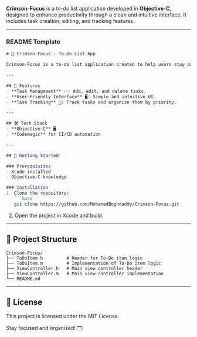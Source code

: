 **Crimson-Focus** is a to-do list application developed in **Objective-C**, designed to enhance productivity through a clean and intuitive interface. It includes task creation, editing, and tracking features.

---

### README Template

```markdown
# 📝 Crimson-Focus - To-Do List App

Crimson-Focus is a to-do list application created to help users stay organized and manage tasks efficiently.

---

## 🌟 Features
- **Task Management** ✅: Add, edit, and delete tasks.
- **User-Friendly Interface** 🖥️: Simple and intuitive UI.
- **Task Tracking** 📅: Track tasks and organize them by priority.

---

## 🛠️ Tech Stack
- **Objective-C** 🖥️
- **Codemagic** for CI/CD automation

---

## 🚀 Getting Started

### Prerequisites
- Xcode installed
- Objective-C knowledge

### Installation
1. Clone the repository:
   ```bash
   git clone https://github.com/MohamedBoghdaddy/Crimson-Focus.git
   ```
2. Open the project in Xcode and build.

---

## 📁 Project Structure

```plaintext
Crimson-Focus/
├── ToDoItem.h         # Header for To-Do item logic
├── ToDoItem.m         # Implementation of To-Do item logic
├── ViewController.h   # Main view controller header
├── ViewController.m   # Main view controller implementation
└── README.md
```

---

## 📝 License
This project is licensed under the MIT License.

Stay focused and organized! 🗂️
